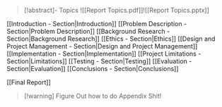 > [!abstract]- Topics
> ![[Report Topics.pdf]]![[Report Topics.pptx]]

[[Introduction - Section|Introduction]]
[[Problem Description - Section|Problem Description]]
[[Background Research - Section|Background Research]]
[[Ethics - Section|Ethics]]
[[Design and Project Management - Section|Design and Project Management]]
[[Implementation - Section|Implementation]]
[[Project Limitations - Section|Limitations]]
[[Testing - Section|Testing]]
[[Evaluation - Section|Evaluation]]
[[Conclusions - Section|Conclusions]]


[[Final Report]]



> [!warning] Figure Out how to do Appendix Shit!